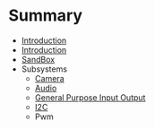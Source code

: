# Summary

* [Introduction](README.md)
* [Introduction](documentation/Introduction.md)
* [SandBox](documentation/Sandbox.md)
* Subsystems
   * [Camera](documentation/Camera.md)
   * [Audio](documentation/Audio.md)
   * [General Purpose Input Output](GeneralPurposeInputOutput.md)
   * [I2C](documentation/I2c.md)
   * Pwm

